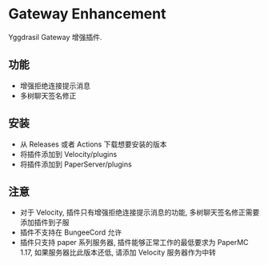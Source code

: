 # Gateway Enhancement

Yggdrasil Gateway 增强插件.

## 功能

- 增强拒绝连接提示消息
- 多树聊天签名修正


## 安装

- 从 Releases 或者 Actions 下载想要安装的版本
- 将插件添加到 Velocity/plugins
- 将插件添加到 PaperServer/plugins


## 注意

- 对于 Velocity, 插件只有增强拒绝连接提示消息的功能, 多树聊天签名修正需要添加插件到子服
- 插件不支持在 BungeeCord 允许
- 插件只支持 paper 系列服务器, 插件能够正常工作的最低要求为 PaperMC 1.17, 如果服务器比此版本还低, 请添加 Velocity 服务器作为中转

